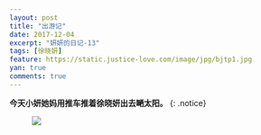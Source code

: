 ```yaml
---
layout: post
title: "出游记"
date: 2017-12-04
excerpt: "妍妍的日记-13"
tags: [徐晓妍]
feature: https://static.justice-love.com/image/jpg/bjtp1.jpg
yan: true
comments: true
---
```


**今天小妍她妈用推车推着徐晓妍出去嗮太阳。**
{: .notice}
<figure>
    <a href="{{ site.staticUrl }}/yanyan/image/chuyouji.jpg"><img src="{{ site.staticUrl }}/yanyan/image/chuyouji.jpg" /></a>
</figure>
